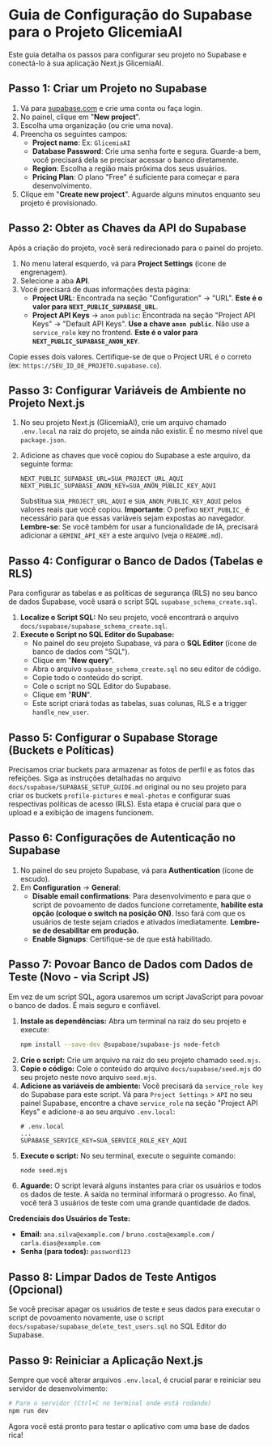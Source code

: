 # Guia de Configuração do Supabase para o Projeto GlicemiaAI

Este guia detalha os passos para configurar seu projeto no Supabase e conectá-lo à sua aplicação Next.js GlicemiaAI.

## Passo 1: Criar um Projeto no Supabase

1.  Vá para [supabase.com](https://supabase.com) e crie uma conta ou faça login.
2.  No painel, clique em "**New project**".
3.  Escolha uma organização (ou crie uma nova).
4.  Preencha os seguintes campos:
    *   **Project name**: Ex: `GlicemiaAI`
    *   **Database Password**: Crie uma senha forte e segura. Guarde-a bem, você precisará dela se precisar acessar o banco diretamente.
    *   **Region**: Escolha a região mais próxima dos seus usuários.
    *   **Pricing Plan**: O plano "Free" é suficiente para começar e para desenvolvimento.
5.  Clique em "**Create new project**". Aguarde alguns minutos enquanto seu projeto é provisionado.

## Passo 2: Obter as Chaves da API do Supabase

Após a criação do projeto, você será redirecionado para o painel do projeto.

1.  No menu lateral esquerdo, vá para **Project Settings** (ícone de engrenagem).
2.  Selecione a aba **API**.
3.  Você precisará de duas informações desta página:
    *   **Project URL**: Encontrada na seção "Configuration" -> "URL". **Este é o valor para `NEXT_PUBLIC_SUPABASE_URL`**.
    *   **Project API Keys** -> `anon` `public`: Encontrada na seção "Project API Keys" -> "Default API Keys". **Use a chave `anon public`**. Não use a `service_role` key no frontend. **Este é o valor para `NEXT_PUBLIC_SUPABASE_ANON_KEY`**.

Copie esses dois valores. Certifique-se de que o Project URL é o correto (ex: `https://SEU_ID_DE_PROJETO.supabase.co`).

## Passo 3: Configurar Variáveis de Ambiente no Projeto Next.js

1.  No seu projeto Next.js (GlicemiaAI), crie um arquivo chamado `.env.local` na raiz do projeto, se ainda não existir. É no mesmo nível que `package.json`.
2.  Adicione as chaves que você copiou do Supabase a este arquivo, da seguinte forma:

    ```env
    NEXT_PUBLIC_SUPABASE_URL=SUA_PROJECT_URL_AQUI
    NEXT_PUBLIC_SUPABASE_ANON_KEY=SUA_ANON_PUBLIC_KEY_AQUI
    ```

    Substitua `SUA_PROJECT_URL_AQUI` e `SUA_ANON_PUBLIC_KEY_AQUI` pelos valores reais que você copiou.
    **Importante**: O prefixo `NEXT_PUBLIC_` é necessário para que essas variáveis sejam expostas ao navegador.
    **Lembre-se**: Se você também for usar a funcionalidade de IA, precisará adicionar a `GEMINI_API_KEY` a este arquivo (veja o `README.md`).

## Passo 4: Configurar o Banco de Dados (Tabelas e RLS)

Para configurar as tabelas e as políticas de segurança (RLS) no seu banco de dados Supabase, você usará o script SQL `supabase_schema_create.sql`.

1.  **Localize o Script SQL:** No seu projeto, você encontrará o arquivo `docs/supabase/supabase_schema_create.sql`.
2.  **Execute o Script no SQL Editor do Supabase:**
    *   No painel do seu projeto Supabase, vá para o **SQL Editor** (ícone de banco de dados com "SQL").
    *   Clique em "**New query**".
    *   Abra o arquivo `supabase_schema_create.sql` no seu editor de código.
    *   Copie todo o conteúdo do script.
    *   Cole o script no SQL Editor do Supabase.
    *   Clique em "**RUN**".
    *   Este script criará todas as tabelas, suas colunas, RLS e a trigger `handle_new_user`.

## Passo 5: Configurar o Supabase Storage (Buckets e Políticas)

Precisamos criar buckets para armazenar as fotos de perfil e as fotos das refeições. Siga as instruções detalhadas no arquivo `docs/supabase/SUPABASE_SETUP_GUIDE.md` original ou no seu projeto para criar os buckets `profile-pictures` e `meal-photos` e configurar suas respectivas políticas de acesso (RLS). Esta etapa é crucial para que o upload e a exibição de imagens funcionem.

## Passo 6: Configurações de Autenticação no Supabase

1.  No painel do seu projeto Supabase, vá para **Authentication** (ícone de escudo).
2.  Em **Configuration** -> **General**:
    *   **Disable email confirmations**: Para desenvolvimento e para que o script de povoamento de dados funcione corretamente, **habilite esta opção (coloque o switch na posição ON)**. Isso fará com que os usuários de teste sejam criados e ativados imediatamente. **Lembre-se de desabilitar em produção.**
    *   **Enable Signups**: Certifique-se de que está habilitado.

## Passo 7: Povoar Banco de Dados com Dados de Teste (Novo - via Script JS)

Em vez de um script SQL, agora usaremos um script JavaScript para povoar o banco de dados. É mais seguro e confiável.

1.  **Instale as dependências:** Abra um terminal na raiz do seu projeto e execute:
    ```bash
    npm install --save-dev @supabase/supabase-js node-fetch
    ```
2.  **Crie o script:** Crie um arquivo na raiz do seu projeto chamado `seed.mjs`.
3.  **Copie o código:** Cole o conteúdo do arquivo `docs/supabase/seed.mjs` do seu projeto neste novo arquivo `seed.mjs`.
4.  **Adicione as variáveis de ambiente:** Você precisará da `service_role key` do Supabase para este script. Vá para `Project Settings` > `API` no seu painel Supabase, encontre a chave `service_role` na seção "Project API Keys" e adicione-a ao seu arquivo `.env.local`:
    ```env
    # .env.local
    ...
    SUPABASE_SERVICE_KEY=SUA_SERVICE_ROLE_KEY_AQUI
    ```
5.  **Execute o script:** No seu terminal, execute o seguinte comando:
    ```bash
    node seed.mjs
    ```
6.  **Aguarde:** O script levará alguns instantes para criar os usuários e todos os dados de teste. A saída no terminal informará o progresso. Ao final, você terá 3 usuários de teste com uma grande quantidade de dados.

**Credenciais dos Usuários de Teste:**
*   **Email:** `ana.silva@example.com` / `bruno.costa@example.com` / `carla.dias@example.com`
*   **Senha (para todos):** `password123`

## Passo 8: Limpar Dados de Teste Antigos (Opcional)

Se você precisar apagar os usuários de teste e seus dados para executar o script de povoamento novamente, use o script `docs/supabase/supabase_delete_test_users.sql` no SQL Editor do Supabase.

## Passo 9: Reiniciar a Aplicação Next.js

Sempre que você alterar arquivos `.env.local`, é crucial parar e reiniciar seu servidor de desenvolvimento:
```bash
# Pare o servidor (Ctrl+C no terminal onde está rodando)
npm run dev
```
Agora você está pronto para testar o aplicativo com uma base de dados rica!
